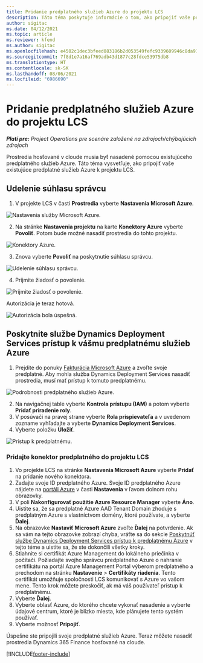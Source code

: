 ```yaml
---
title: Pridanie predplatného služieb Azure do projektu LCS
description: Táto téma poskytuje informácie o tom, ako pripojiť vaše predplatné služieb Azure k projektu LCS.
author: sigitac
ms.date: 04/12/2021
ms.topic: article
ms.reviewer: kfend
ms.author: sigitac
ms.openlocfilehash: e4502c1dec3bfeed083186b2d053549fefc9339609946c8da919b46e0e56cc79
ms.sourcegitcommit: 7f8d1e7a16af769adb43d1877c28fdce53975db8
ms.translationtype: HT
ms.contentlocale: sk-SK
ms.lasthandoff: 08/06/2021
ms.locfileid: "6986690"
---
```

# <a name="add-an-azure-subscription-to-an-lcs-project"></a>Pridanie predplatného služieb Azure do projektu LCS

_**Platí pre:** Project Operations pre scenáre založené na zdrojoch/chýbajúcich zdrojoch_

Prostredia hosťované v cloude musia byť nasadené pomocou existujúceho predplatného služieb Azure. Táto téma vysvetľuje, ako pripojiť vaše existujúce predplatné služieb Azure k projektu LCS. 

## <a name="grant-admin-consent"></a>Udelenie súhlasu správcu

1. V projekte LCS v časti **Prostredia** vyberte **Nastavenia Microsoft Azure**.

![Nastavenia služby Microsoft Azure.](./media/1MicrosoftAzureSettings.png)

2. Na stránke **Nastavenia projektu** na karte **Konektory Azure** vyberte **Povoliť**. Potom bude možné nasadiť prostredia do tohto projektu.

![Konektory Azure.](./media/2AzureConnectors.png)

3. Znova vyberte **Povoliť** na poskytnutie súhlasu správcu.

![Udelenie súhlasu správcu.](./media/3GrantAdminConsent.png)

4. Prijmite žiadosť o povolenie.

![Prijmite žiadosť o povolenie.](./media/4AcceptPermissionRequest.png)

Autorizácia je teraz hotová. 

![Autorizácia bola úspešná.](./media/5AuthorizationComplete.png)

## <a name="provide-dynamics-deployment-services-access-to-your-azure-subscription"></a><a name="provide"></a>Poskytnite službe Dynamics Deployment Services prístup k vášmu predplatnému služieb Azure

1. Prejdite do ponuky [Fakturácia Microsoft Azure](https://portal.azure.com/#blade/Microsoft\_Azure\_Billing/SubscriptionsBlade) a zvoľte svoje predplatné. Aby mohla služba Dynamics Deployment Services nasadiť prostredia, musí mať prístup k tomuto predplatnému.

![Podrobnosti predplatného služieb Azure.](./media/6AzureSubscription.png)

2. Na navigačnej table vyberte **Kontrola prístupu (IAM)** a potom vyberte **Pridať priradenie roly**.
3. V posúvači na pravej strane vyberte **Rola prispievateľa** a v uvedenom zozname vyhľadajte a vyberte **Dynamics Deployment Services**. 
4. Vyberte položku **Uložiť**.

![Prístup k predplatnému.](./media/7SubscriptionAccess.png)

### <a name="add-a-subscription-connector-to-an-lcs-project"></a>Pridajte konektor predplatného do projektu LCS

1. Vo projekte LCS na stránke **Nastavenia Microsoft Azure** vyberte **Pridať** na pridanie nového konektora.
2. Zadajte svoje ID predplatného Azure. Svoje ID predplatného Azure nájdete na [portáli Azure](https://ms.portal.azure.com/) v časti **Nastavenia** v ľavom dolnom rohu obrazovky.
3. V poli **Nakonfigurovať použitie Azure Resource Manager** vyberte **Áno**.
4. Uistite sa, že sa predplatné Azure AAD Tenant Domain zhoduje s predplatným Azure s vlastníctvom domény, ktoré používate, a vyberte **Ďalej**.
5. Na obrazovke **Nastaviť Microsoft Azure** zvoľte **Ďalej** na potvrdenie. Ak sa vám na tejto obrazovke zobrazí chyba, vráťte sa do sekcie [Poskytnúť službe Dynamics Deployment Services prístup k predplatnému Azure](#provide) v tejto téme a uistite sa, že ste dokončili všetky kroky.
6. Stiahnite si certifikát Azure Management do lokálneho priečinka v počítači. Požiadajte svojho správcu predplatného Azure o nahranie certifikátu na portál Azure Management Portal výberom predplatného a prechodom na stránku **Nastavenie** > **Certifikáty riadenia**. Tento certifikát umožňuje spoločnosti LCS komunikovať s Azure vo vašom mene. Tento krok môžete preskočiť, ak má váš používateľ prístup k predplatnému.
7. Vyberte **Ďalej**.
8. Vyberte oblasť Azure, do ktorého chcete vykonať nasadenie a vyberte údajové centrum, ktoré je blízko miesta, kde plánujete tento systém používať.
9.  Vyberte možnosť **Pripojiť**.

Úspešne ste pripojili svoje predplatné služieb Azure. Teraz môžete nasadiť prostredia Dynamics 365 Finance hosťované na cloude.




[!INCLUDE[footer-include](../includes/footer-banner.md)]
